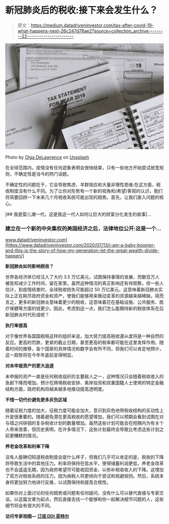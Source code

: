 # 新冠肺炎后的税收:接下来会发生什么？

> 原文：<https://medium.datadriveninvestor.com/tax-after-covid-19-what-happens-next-26c247d78ae2?source=collection_archive---------22----------------------->

![](img/8bb02aca520ed9c0652ce5e837b15dc3.png)

Photo by [Olga DeLawrence](https://unsplash.com/@walkingondream?utm_source=medium&utm_medium=referral) on [Unsplash](https://unsplash.com?utm_source=medium&utm_medium=referral)

在全球范围内，疫情没有任何迹象表明会很快结束，只有一些地方开始尝试放宽规则，不确定性是当今的热门话题。

不确定性的问题在于，它会导致焦虑、羊群效应和大量非理性思维:在这方面，税收制度没有什么不同。为了让你对形势有一个新的视角和(希望)客观的认识，我们将简要回顾一下未来几个月税收系统可能出现的趋势。首先，让我们直入问题的核心。

[](https://www.datadriveninvestor.com/2020/07/13/i-am-a-baby-boomer-and-this-is-the-story-of-how-my-generation-let-the-great-wealth-divide-happen/) [## 我是婴儿潮一代，这是我这一代人如何让巨大的财富分化发生的故事|…

### 建立在一个新的中央集权的美国经济之后，法律地位公开:这是一个…

www.datadriveninvestor.com](https://www.datadriveninvestor.com/2020/07/13/i-am-a-baby-boomer-and-this-is-the-story-of-how-my-generation-let-the-great-wealth-divide-happen/) 

**新冠肺炎如何影响税收？**

世界各经济体已经注入了大约 3.5 万亿美元，试图保持事情的发展，而数百万人被告知减少工作时间，留在家里。虽然这种情况的真正影响还有待观察，但一些人估计，到疫情结束时，全球税收损失可能超过 50 万亿美元。这意味着新冠肺炎实际上正在耗尽政府资金和资产，使我们能够用来推动变革的资源越来越稀缺。简而言之，更多的新冠肺炎意味着更少的税收，这意味着花在基础设施、公共服务、医疗保健等方面的钱更少。因此，考虑到这一点，我们怎么能期待新的税收体系在后新冠肺炎时代形成呢？

**执行率提高**

对于像世界各国国税局这样的组织来说，加大努力提高税收遵从度将是一种自然的反应。更高的罚款，更紧的截止日期，甚至更高的税率都可能在这里发挥作用。随着时间的推移，各个国家的具体情况和数字会有所不同，但我们可以肯定地预计，这一趋势将在今年年底前变得明显。

**对未申报资产的更大追逐**

未申报的资产一直是任何税收组织的主要敌人之一，这种情况只会随着税收收入的急剧下降而增加。预计在跨境税收安排、离岸投资和双重国籍人士使用的特定金融结构方面，政府机构将越来越多地推动提高透明度。

**不惜一切代价避免更多灰色区域**

随着征税力度的加大，征税力度可能会加大，意识到灰色地带税收结构的反动性上升是很重要的。随着避免潜在更高税收的愿望增加，我们可以预期会看到试图在对与错之间徘徊的复杂税收计划的数量增加。虽然这些计划可能会在短期内为有关个人带来改善，但历史表明，在许多情况下，这些计划最终会导致比考虑这些计划之前更糟糕的情况。

**养老金改革和利率下降**

没有人能确切知道税收制度会是什么样子，但我们几乎可以肯定的是，税收的下降将导致生活中的其他压力。利率将保持在低水平，使得储蓄利润更低，养老金改革也不会遥遥无期，因为政府希望尽可能收回资金，以弥补税收收入的下降。这增加了双方对税收系统的压力，因为纳税人将更倾向于尝试和规避规则。然后，系统本身将更加努力地进行反推，以试图保持和提高合规性。

如果你对上面讨论的任何趋势或问题有任何疑问，没有什么可以替代直接与专家交谈。以这篇文章为起点，然后直接去找一个能够和你一起解决细节问题的人，这些细节将会有很大的不同。

**访问专家视图—** [**订阅 DDI 英特尔**](https://datadriveninvestor.com/ddi-intel)